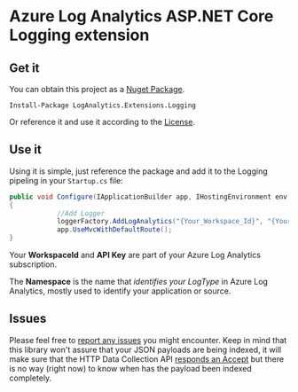 # Azure Log Analytics ASP.NET Core Logging extension

## Get it

You can obtain this project as a [Nuget Package](https://www.nuget.org/packages/LogAnalytics.Extensions.Logging). 

    Install-Package LogAnalytics.Extensions.Logging

Or reference it and use it according to the [License](./LICENSE).

## Use it

Using it is simple, just reference the package and add it to the Logging pipeling in your `Startup.cs` file:

```cs
public void Configure(IApplicationBuilder app, IHostingEnvironment env, ILoggerFactory loggerFactory)
{
			//Add Logger
			loggerFactory.AddLogAnalytics("{Your_Workspace_Id}", "{Your_Key_Id}", "{Your_Namespace}", LogLevel.Critical);
			app.UseMvcWithDefaultRoute();			
}
```
Your **WorkspaceId** and **API Key** are part of your Azure Log Analytics subscription.

The **Namespace** is the name that _identifies your LogType_ in Azure Log Analytics, mostly used to identify your application or source.


## Issues

Please feel free to [report any issues](https://github.com/ealsur/loganalytics-extensions-logging/issues) you might encounter. Keep in mind that this library won't assure that your JSON payloads are being indexed, it will make sure that the HTTP Data Collection API [responds an Accept](https://azure.microsoft.com/en-us/documentation/articles/log-analytics-data-collector-api/#return-codes) but there is no way (right now) to know when has the payload been indexed completely. 

